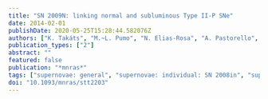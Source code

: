 ```yaml
---
title: "SN 2009N: linking normal and subluminous Type II-P SNe"
date: 2014-02-01
publishDate: 2020-05-25T15:28:44.582076Z
authors: ["K. Takáts", "M.~L. Pumo", "N. Elias-Rosa", "A. Pastorello", "G. Pignata", "E. Paillas", "L. Zampieri", "J.~P. Anderson", "J. Vinkó", "S. Benetti", "M. -T. Botticella", "F. Bufano", "A. Campillay", "R. Cartier", "M. Ergon", "G. Folatelli", "R.~J. Foley", "F. Förster", "M. Hamuy", "V. -P. Hentunen", "E. Kankare", "G. Leloudas", "N. Morrell", "M. Nissinen", "M.~M. Phillips", "S.~J. Smartt", "M. Stritzinger", "S. Taubenberger", "S. Valenti", "S.~D. Van Dyk", "J.~B. Haislip", "A.~P. LaCluyze", "J.~P. Moore", "D. Reichart"]
publication_types: ["2"]
abstract: ""
featured: false
publication: "*mnras*"
tags: ["supernovae: general", "supernovae: individual: SN 2008in", "supernovae: individual: SN 2009N", "galaxies: individual: NGC 4487", "Astrophysics - Solar and Stellar Astrophysics"]
doi: "10.1093/mnras/stt2203"
---
```


